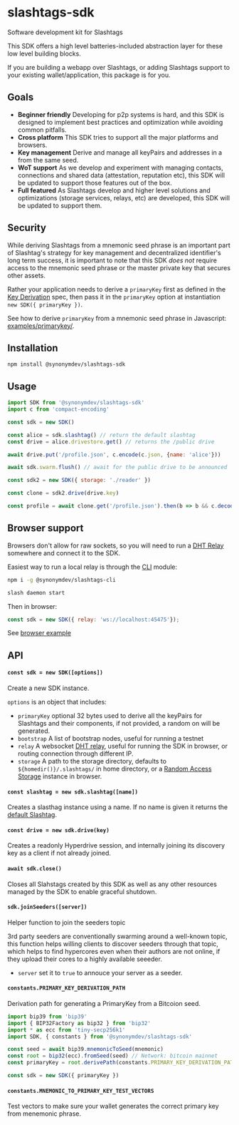 # slashtags-sdk

Software development kit for Slashtags

This SDK offers a high level batteries-included abstraction layer for these low level building blocks.

If you are building a webapp over Slashtags, or adding Slashtags support to your existing wallet/application, this package is for you.

## Goals

- **Beginner friendly** Developing for p2p systems is hard, and this SDK is designed to implement best practices and optimization while avoiding common pitfalls.
- **Cross platform** This SDK tries to support all the major platforms and browsers.
- **Key management** Derive and manage all keyPairs and addresses in a from the same seed.
- **WoT support** As we develop and experiment with managing contacts, connections and shared data (attestation, reputation etc), this SDK will be updated to support those features out of the box.
- **Full featured** As Slashtags develop and higher level solutions and optimizations (storage services, relays, etc) are developed, this SDK will be updated to support them.

## Security

While deriving Slashtags from a mnemonic seed phrase is an important part of Slashtag's strategy for key management and decentralized identifier's long term success, it is important to note that this SDK _does not_ require access to the mnemonic seed phrase or the master private key that secures other assets.

Rather your application needs to derive a `primaryKey` first as defined in the [Key Derivation](../../specs/slashtags-key-derivation.md) spec, then pass it in the `primaryKey` option at instantiation `new SDK({ primaryKey })`.

See how to derive `primaryKey` from a mnemonic seed phrase in Javascript: [examples/primarykey/](../../examples/primarykey/).

## Installation

```
npm install @synonymdev/slashtags-sdk
```

## Usage

```js
import SDK from '@synonymdev/slashtags-sdk'
import c from 'compact-encoding'

const sdk = new SDK()

const alice = sdk.slashtag() // return the default slashtag
const drive = alice.drivestore.get() // returns the /public drive

await drive.put('/profile.json', c.encode(c.json, {name: 'alice'}))

await sdk.swarm.flush() // await for the public drive to be announced

const sdk2 = new SDK({ storage: './reader' })

const clone = sdk2.drive(drive.key) 

const profile = await clone.get('/profile.json').then(b => b && c.decode(c.json, b))
```

## Browser support

Browsers don't allow for raw sockets, so you will need to run a [DHT Relay](https://github.com/hyperswarm/dht-relay) somewhere and connect it to the SDK.

Easiest way to run a local relay is through the [CLI](../cli/) module:

```bash
npm i -g @synonymdev/slashtags-cli

slash daemon start
```
Then in browser:

```js
const sdk = new SDK({ relay: 'ws://localhost:45475'});
```

See [browser example](../../examples/browser)

## API

#### `const sdk = new SDK([options])`

Create a new SDK instance.

`options` is an object that includes:

- `primaryKey` optional 32 bytes used to derive all the keyPairs for Slashtags and their components, if not provided, a random on will be generated.
- `bootstrap` A list of bootstrap nodes, useful for running a testnet
- `relay` A websocket [DHT relay](https://github.com/hyperswarm/dht-relay), useful for running the SDK in browser, or routing connection through different IP.
- `storage` A path to the storage directory, defaults to `${homedir()}/.slashtags/` in home directory, or a [Random Access Storage](https://github.com/random-access-storage/random-access-storage) instance in browser.

#### `const slashtag = new sdk.slashtag([name])`

Creates a slasthag instance using a name. If no name is given it returns the [default Slashtag](../../specs/slashtags-key-derivation.md).

#### `const drive = new sdk.drive(key)`

Creates a readonly Hyperdrive session, and internally joining its discovery key as a client if not already joined.

#### `await sdk.close()`

Closes all Slahstags created by this SDK as well as any other resources managed by the SDK to enable graceful shutdown.

#### `sdk.joinSeeders([server])`

Helper function to join the seeders topic

3rd party seeders are conventionally swarming around a well-known topic, this function helps willing clients to discover seeders through that topic, which helps to find hypercores even when their authors are not online, if they upload their cores to a highly available seeeder.

- `server` set it to `true` to annouce your server as a seeder.

#### `constants.PRIMARY_KEY_DERIVATION_PATH `

Derivation path for generating a PrimaryKey from a Bitcoion seed.

```js
import bip39 from 'bip39'
import { BIP32Factory as bip32 } from 'bip32'
import * as ecc from 'tiny-secp256k1'
import SDK, { constants } from '@synonymdev/slashtags-sdk'

const seed = await bip39.mnemonicToSeed(mnemonic)
const root = bip32(ecc).fromSeed(seed) // Network: bitcoin mainnet
const primaryKey = root.derivePath(constants.PRIMARY_KEY_DERIVATION_PATH).privateKey

const sdk = new SDK({ primaryKey })
```

#### `constants.MNEMONIC_TO_PRIMARY_KEY_TEST_VECTORS`

Test vectors to make sure your wallet generates the correct primary key from menemonic phrase.
